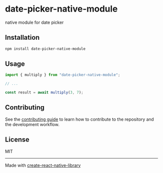 # date-picker-native-module
native module for date picker 
## Installation

```sh
npm install date-picker-native-module
```

## Usage

```js
import { multiply } from "date-picker-native-module";

// ...

const result = await multiply(3, 7);
```

## Contributing

See the [contributing guide](CONTRIBUTING.md) to learn how to contribute to the repository and the development workflow.

## License

MIT

---

Made with [create-react-native-library](https://github.com/callstack/react-native-builder-bob)
